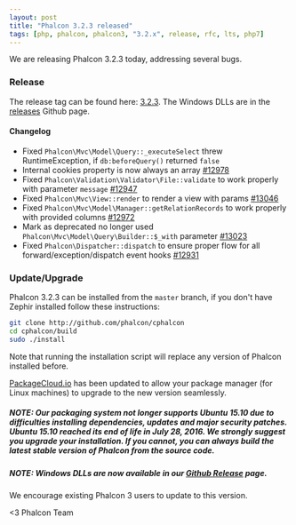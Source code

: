 ```yaml
---
layout: post
title: "Phalcon 3.2.3 released"
tags: [php, phalcon, phalcon3, "3.2.x", release, rfc, lts, php7]
---
```


We are releasing Phalcon 3.2.3 today, addressing several bugs. 

### Release
The release tag can be found here: [3.2.3](https://github.com/phalcon/cphalcon/releases/tag/v3.2.3). The Windows DLLs are in the [releases](https://github.com/phalcon/cphalcon/releases/) Github page.

#### Changelog
- Fixed `Phalcon\Mvc\Model\Query::_executeSelect` threw RuntimeException, if `db:beforeQuery()` returned `false`
- Internal cookies property is now always an array [#12978](https://github.com/phalcon/cphalcon/issues/12978)
- Fixed `Phalcon\Validation\Validator\File::validate` to work properly with parameter `message` [#12947](https://github.com/phalcon/cphalcon/issues/12947)
- Fixed `Phalcon\Mvc\View::render` to render a view with params [#13046](https://github.com/phalcon/cphalcon/issues/13046)
- Fixed `Phalcon\Mvc\Model\Manager::getRelationRecords` to work properly with provided columns [#12972](https://github.com/phalcon/cphalcon/issues/12972)
- Mark as deprecated no longer used `Phalcon\Mvc\Model\Query\Builder::$_with` parameter [#13023](https://github.com/phalcon/cphalcon/issues/13023)
- Fixed `Phalcon\Dispatcher::dispatch` to ensure proper flow for all forward/exception/dispatch event hooks [#12931](https://github.com/phalcon/cphalcon/issues/12931)

### Update/Upgrade
Phalcon 3.2.3 can be installed from the `master` branch, if you don't have Zephir installed follow these instructions:

```sh
git clone http://github.com/phalcon/cphalcon
cd cphalcon/build
sudo ./install
```

Note that running the installation script will replace any version of Phalcon installed before.

[PackageCloud.io](https://packagecloud.io/phalcon/stable) has been updated to allow your package manager (for Linux machines) to upgrade to the new version seamlessly.

<h5 class="alert alert-danger">
<strong>NOTE</strong>: Our packaging system not longer supports Ubuntu 15.10 due to difficulties installing dependencies, updates and major security patches. Ubuntu 15.10 reached its end of life in July 28, 2016. We strongly suggest you upgrade your installation. If you cannot, you can always build the latest stable version of Phalcon from the source code.
</h5>

<h5 class="alert alert-danger">
<strong>NOTE</strong>: Windows DLLs are now available in our <a href="https://github.com/phalcon/cphalcon/releases/tag/v3.2.3">Github Release</a> page.
</h5>

We encourage existing Phalcon 3 users to update to this version.


<3 Phalcon Team

